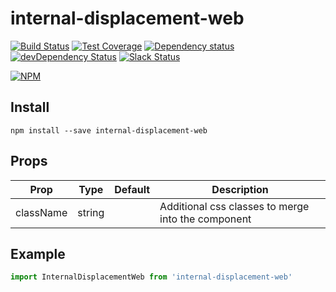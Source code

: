 # internal-displacement-web

[![Build Status](https://travis-ci.org/octoblu/internal-displacement-web.svg?branch=master)](https://travis-ci.org/octoblu/internal-displacement-web)
[![Test Coverage](https://codecov.io/gh/octoblu/internal-displacement-web/branch/master/graph/badge.svg)](https://codecov.io/gh/octoblu/internal-displacement-web)
[![Dependency status](http://img.shields.io/david/octoblu/internal-displacement-web.svg?style=flat)](https://david-dm.org/octoblu/internal-displacement-web)
[![devDependency Status](http://img.shields.io/david/dev/octoblu/internal-displacement-web.svg?style=flat)](https://david-dm.org/octoblu/internal-displacement-web#info=devDependencies)
[![Slack Status](http://community-slack.octoblu.com/badge.svg)](http://community-slack.octoblu.com)

[![NPM](https://nodei.co/npm/internal-displacement-web.svg?style=flat)](https://npmjs.org/package/internal-displacement-web)

## Install
```
npm install --save internal-displacement-web
```

## Props
| Prop      | Type   | Default | Description                          |
| ----------| -------| --------| -------------------------------------|
| className | string |         | Additional css classes to merge into the component |


## Example
```js
import InternalDisplacementWeb from 'internal-displacement-web'
```
